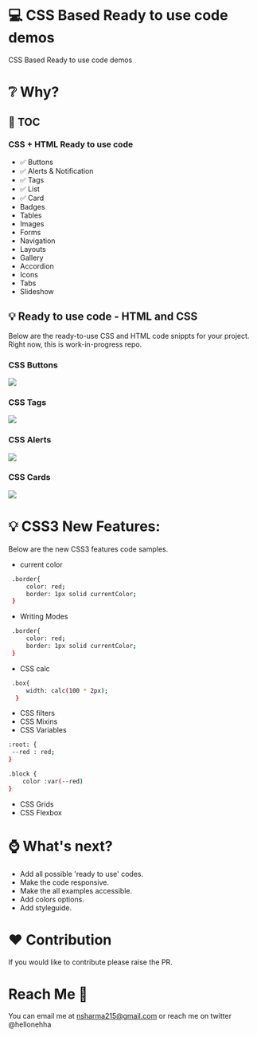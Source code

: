 # :computer: CSS Based Ready to use code demos
CSS Based Ready to use code demos


# :grey_question: Why?



## :pushpin: TOC


### CSS + HTML Ready to use code

- :white_check_mark: Buttons
- :white_check_mark: Alerts & Notification
- :white_check_mark: Tags
- :white_check_mark: List
- :white_check_mark: Card
- Badges
- Tables
- Images
- Forms
- Navigation
- Layouts
- Gallery
- Accordion
- Icons
- Tabs
- Slideshow

## :bulb: Ready to use code - HTML and CSS

Below are the ready-to-use CSS and HTML code snippts for your project.
Right now, this is work-in-progress repo.

### CSS Buttons

![](images/buttons.png)

### CSS Tags

![](images/tags.png)

### CSS Alerts

![](images/alerts.png)

### CSS Cards

![](images/cards.png)

# :bulb: CSS3 New Features:

Below are the new CSS3 features code samples.

- current color

```sh
 .border{
     color: red;
     border: 1px solid currentColor;
 }
```

- Writing Modes

```sh
 .border{
     color: red;
     border: 1px solid currentColor;
 }
```

- CSS calc

```sh
 .box{
     width: calc(100 * 2px);
  }
```

- CSS filters
- CSS Mixins
- CSS Variables

```sh
:root: {
 --red : red;
}

.block {
    color :var(--red)
}

```

- CSS Grids
- CSS Flexbox

# :watch: What's next?

- Add all possible 'ready to use' codes.
- Make the code responsive.
- Make the all examples accessible.
- Add colors options.
- Add styleguide.

# :heart: Contribution

If you would like to contribute please raise the PR.

# Reach Me :woman:

You can email me at nsharma215@gmail.com or reach me on twitter @hellonehha
